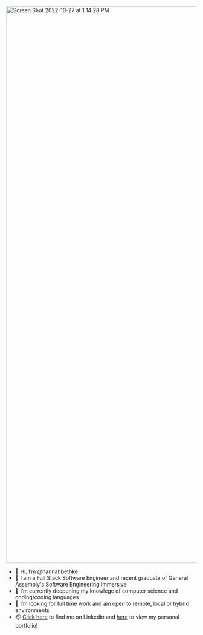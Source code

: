 
<img width="1470" alt="Screen Shot 2022-10-27 at 1 14 28 PM" src="https://user-images.githubusercontent.com/100505682/198378653-01e26707-632d-45c3-a7d1-f01c0b3abb11.png">



- 👋 Hi, I’m @hannahbethke
- 👀 I am a Full Stack Software Engineer and recent graduate of General Assembly's Software Engineering Immersive
- 🌱 I’m currently deepening my knowlege of computer science and coding/coding languages
- 💞️ I’m looking for full time work and am open to remote, local or hybrid environments
- 📫 [Click here](https://www.linkedin.com/in/hannah-bethke/) to find me on Linkedin and [here](https://hannah-bethke.netlify.app/) to view my personal portfolio!

<!---
hannahbethke/hannahbethke is a ✨ special ✨ repository because its `README.md` (this file) appears on your GitHub profile.
You can click the Preview link to take a look at your changes.
--->
